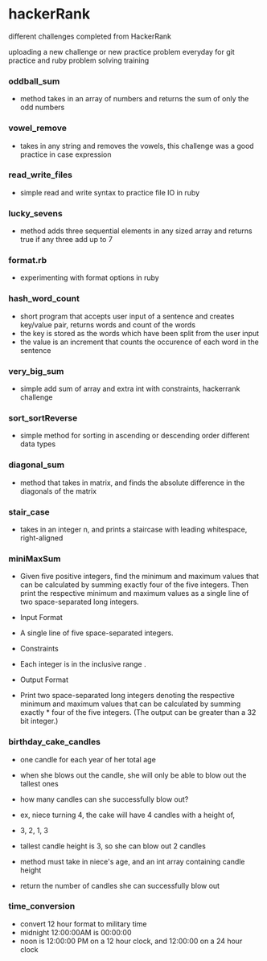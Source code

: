 # hackerRank
different challenges completed from HackerRank

uploading a new challenge or new practice problem everyday for git practice and ruby problem solving training

### oddball_sum
* method takes in an array of numbers and returns the sum of only the odd numbers


### vowel_remove
* takes in any string and removes the vowels, this challenge was a good practice in case expression

### read_write_files
* simple read and write syntax to practice file IO in ruby

### lucky_sevens
* method adds three sequential elements in any sized array and returns true if any three add up to 7

### format.rb
* experimenting with format options in ruby

### hash_word_count
* short program that accepts user input of a sentence and creates key/value pair, returns words and count of the words
* the key is stored as the words which have been split from the user input
* the value is an increment that counts the occurence of each word in the sentence

### very_big_sum
* simple add sum of array and extra int with constraints, hackerrank challenge

### sort_sortReverse
* simple method for sorting in ascending or descending order different data types

### diagonal_sum
* method that takes in matrix, and finds the absolute difference in the 
diagonals of the matrix

### stair_case
* takes in an integer n, and prints a staircase with leading whitespace, 
right-aligned




### miniMaxSum
* Given five positive integers, find the minimum and maximum values that can be calculated by summing exactly four of the five integers. Then print the respective minimum and maximum values as a single line of two space-separated long integers.

* Input Format

* A single line of five space-separated integers.

* Constraints

* Each integer is in the inclusive range .
* Output Format

* Print two space-separated long integers denoting the respective minimum and maximum values that can be calculated by summing exactly * four of the five integers. (The output can be greater than a 32 bit integer.)

### birthday_cake_candles
* one candle for each year of her total age
* when she blows out the candle, she will only be able to blow out the tallest ones
* how many candles can she successfully blow out?

* ex, niece turning 4, the cake will have 4 candles with a height of,
* 3, 2, 1, 3
* tallest candle height is 3, so she can blow out 2 candles

* method must take in niece's age, and an int array containing candle height

* return the number of candles she can successfully blow out

### time_conversion
* convert  12 hour format to military time
* midnight 12:00:00AM is 00:00:00
* noon is 12:00:00 PM on a 12 hour clock, and 12:00:00 on a 24 hour clock
